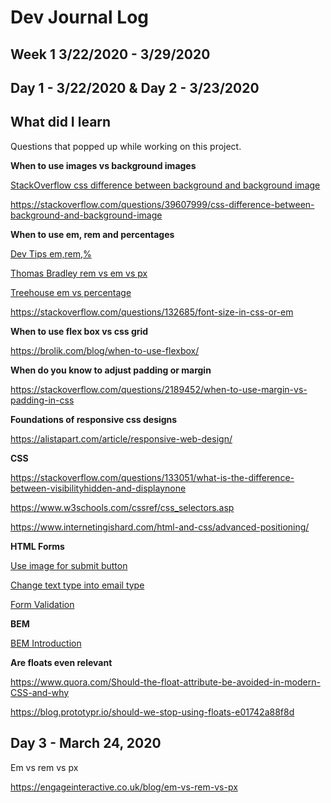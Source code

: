 # Dev Journal Log

## Week 1 3/22/2020 - 3/29/2020

## Day 1 - 3/22/2020 & Day 2 - 3/23/2020

## What did I learn

Questions that popped up while working on this project.

**When to use images vs background images**

[StackOverflow css difference between background and background image](https://stackoverflow.com/questions/39607999/css-difference-between-background-and-background-image)

https://stackoverflow.com/questions/39607999/css-difference-between-background-and-background-image

**When to use em, rem and percentages**

[Dev Tips em,rem,%](https://www.youtube.com/watch?v=qrduUUdxBSY)

[Thomas Bradley rem vs em vs px](https://www.youtube.com/watch?v=vy-lRUMpEOs)

[Treehouse em vs percentage](https://teamtreehouse.com/community/em-vs-percentage)

https://stackoverflow.com/questions/132685/font-size-in-css-or-em

**When to use flex box vs css grid**

https://brolik.com/blog/when-to-use-flexbox/

**When do you know to adjust padding or margin**

https://stackoverflow.com/questions/2189452/when-to-use-margin-vs-padding-in-css

**Foundations of responsive css designs**

https://alistapart.com/article/responsive-web-design/

**CSS**

https://stackoverflow.com/questions/133051/what-is-the-difference-between-visibilityhidden-and-displaynone

https://www.w3schools.com/cssref/css_selectors.asp

https://www.internetingishard.com/html-and-css/advanced-positioning/

**HTML Forms**

[Use image for submit button](https://www.youtube.com/watch?v=bb4NqVycr-4)

[Change text type into email type](https://www.w3schools.com/tags/att_input_type_email.asp)

[Form Validation](https://developer.mozilla.org/en-US/docs/Learn/Forms/Form_validation)

**BEM**

[BEM Introduction](http://getbem.com/introduction/)

**Are floats even relevant**

https://www.quora.com/Should-the-float-attribute-be-avoided-in-modern-CSS-and-why

https://blog.prototypr.io/should-we-stop-using-floats-e01742a88f8d

## Day 3 - March 24, 2020

Em vs rem vs px

https://engageinteractive.co.uk/blog/em-vs-rem-vs-px
